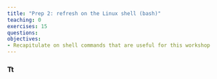 ```yaml
---
title: "Prep 2: refresh on the Linux shell (bash)"
teaching: 0
exercises: 15
questions:
objectives:
- Recapitulate on shell commands that are useful for this workshop
---
```



### Tt
